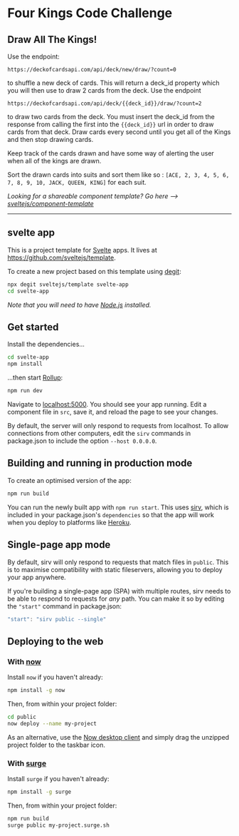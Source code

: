 # Four Kings Code Challenge

## Draw All The Kings!

Use the endpoint: 

`https://deckofcardsapi.com/api/deck/new/draw/?count=0`

to shuffle a new deck of cards. This will return a deck_id property which you will then use to draw 2 cards from the deck. Use the endpoint 

`https://deckofcardsapi.com/api/deck/{{deck_id}}/draw/?count=2`

to draw two cards from the deck. You must insert the deck_id from the response from calling the first into the `{{deck_id}}` url in order to draw cards from that deck. Draw cards every second until you get all of the Kings and then stop drawing cards.

Keep track of the cards drawn and have some way of alerting the user when all of the kings are drawn.

Sort the drawn cards into suits and sort them like so : `[ACE, 2, 3, 4, 5, 6, 7, 8, 9, 10, JACK, QUEEN, KING]` for each suit.

*Looking for a shareable component template? Go here --> [sveltejs/component-template](https://github.com/sveltejs/component-template)*

---

## svelte app

This is a project template for [Svelte](https://svelte.dev) apps. It lives at https://github.com/sveltejs/template.

To create a new project based on this template using [degit](https://github.com/Rich-Harris/degit):

```bash
npx degit sveltejs/template svelte-app
cd svelte-app
```

*Note that you will need to have [Node.js](https://nodejs.org) installed.*


## Get started

Install the dependencies...

```bash
cd svelte-app
npm install
```

...then start [Rollup](https://rollupjs.org):

```bash
npm run dev
```

Navigate to [localhost:5000](http://localhost:5000). You should see your app running. Edit a component file in `src`, save it, and reload the page to see your changes.

By default, the server will only respond to requests from localhost. To allow connections from other computers, edit the `sirv` commands in package.json to include the option `--host 0.0.0.0`.


## Building and running in production mode

To create an optimised version of the app:

```bash
npm run build
```

You can run the newly built app with `npm run start`. This uses [sirv](https://github.com/lukeed/sirv), which is included in your package.json's `dependencies` so that the app will work when you deploy to platforms like [Heroku](https://heroku.com).


## Single-page app mode

By default, sirv will only respond to requests that match files in `public`. This is to maximise compatibility with static fileservers, allowing you to deploy your app anywhere.

If you're building a single-page app (SPA) with multiple routes, sirv needs to be able to respond to requests for *any* path. You can make it so by editing the `"start"` command in package.json:

```js
"start": "sirv public --single"
```


## Deploying to the web

### With [now](https://zeit.co/now)

Install `now` if you haven't already:

```bash
npm install -g now
```

Then, from within your project folder:

```bash
cd public
now deploy --name my-project
```

As an alternative, use the [Now desktop client](https://zeit.co/download) and simply drag the unzipped project folder to the taskbar icon.

### With [surge](https://surge.sh/)

Install `surge` if you haven't already:

```bash
npm install -g surge
```

Then, from within your project folder:

```bash
npm run build
surge public my-project.surge.sh
```
